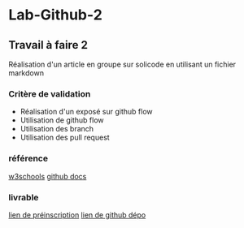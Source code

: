 # Lab-Github-2


## Travail à faire 2 

 Réalisation d'un article en groupe sur solicode en utilisant un fichier markdown 

### Critère de validation

- Réalisation d'un exposé sur github flow
- Utilisation de github flow
- Utilisation des branch
- Utilisation des pull request
### référence 

[w3schools](https://www.w3schools.com/git/git_github_flow.asp?remote=github)
[github docs](https://docs.github.com/en/get-started/quickstart/github-flow)

### livrable 
[lien de préinscription](https://docs.google.com/presentation/d/1uy-H5JozMTtcgcCoG7_gF7gx_EXJfJorTBs6D8VPuyg/edit?usp=sharing)
[lien de github dépo]([https://docs.google.com/presentation/d/1uy-H5JozMTtcgcCoG7_gF7gx_EXJfJorTBs6D8VPuyg/edit?usp=sharing](https://github.com/zaani12/Lab-Github-2/tree/devlop)https://github.com/zaani12/Lab-Github-2/tree/devlop)
